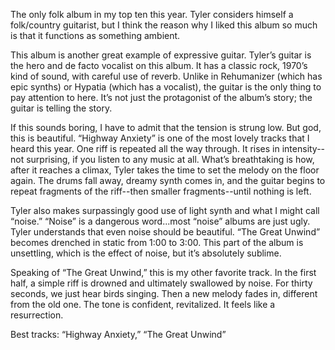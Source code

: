 The only folk album in my top ten this year. Tyler considers himself a folk/country guitarist, but I think the reason why I liked this album so much is that it functions as something ambient.

This album is another great example of expressive guitar. Tyler’s guitar is the hero and de facto vocalist on this album. It has a classic rock, 1970’s kind of sound, with careful use of reverb. Unlike in Rehumanizer (which has epic synths) or Hypatia (which has a vocalist), the guitar is the only thing to pay attention to here. It’s not just the protagonist of the album’s story; the guitar is telling the story.

If this sounds boring, I have to admit that the tension is strung low. But god, this is beautiful. “Highway Anxiety” is one of the most lovely tracks that I heard this year. One riff is repeated all the way through. It rises in intensity--not surprising, if you listen to any music at all. What’s breathtaking is how, after it reaches a climax, Tyler takes the time to set the melody on the floor again. The drums fall away, dreamy synth comes in, and the guitar begins to repeat fragments of the riff--then smaller fragments--until nothing is left.

Tyler also makes surpassingly good use of light synth and what I might call “noise.” “Noise” is a dangerous word...most “noise” albums are just ugly. Tyler understands that even noise should be beautiful. “The Great Unwind” becomes drenched in static from 1:00 to 3:00. This part of the album is unsettling, which is the effect of noise, but it’s absolutely sublime.

Speaking of “The Great Unwind,” this is my other favorite track. In the first half, a simple riff is drowned and ultimately swallowed by noise. For thirty seconds, we just hear birds singing. Then a new melody fades in, different from the old one. The tone is confident, revitalized. It feels like a resurrection.

Best tracks: “Highway Anxiety,” “The Great Unwind”
